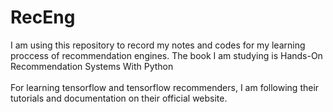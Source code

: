 # RecEng
I am using this repository to record my notes and codes for my learning proccess of recommendation engines.
The book I am studying is Hands-On Recommendation Systems With Python
<br /><br />
For learning tensorflow and tensorflow recommenders, I am following their tutorials and documentation on their official website.
